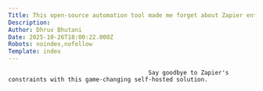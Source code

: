 ```yaml
---
Title: This open-source automation tool made me forget about Zapier entirely
Description: 
Author: Dhruv Bhutani
Date: 2025-10-26T18:00:22.000Z
Robots: noindex,nofollow
Template: index
---
```


                                            Say goodbye to Zapier's constraints with this game-changing self-hosted solution.
                                        